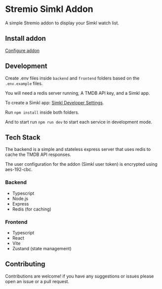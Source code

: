 # Stremio Simkl Addon

A simple Stremio addon to display your Simkl watch list.

## Install addon

[Configure addon](https://stremio-simkl.nktfh100.com)


## Development

Create .env files inside `backend` and `frontend` folders based on the `.env.example` files.

You will need a redis server running, A TMDB API key, and a Simkl app.

To create a Simkl app: [Simkl Developer Settings](https://simkl.com/settings/developer/).

Run `npm install` inside both folders.

And to start run `npm run dev` to start each service in development mode.


## Tech Stack

The backend is a simple and stateless express server that uses redis to cache the TMDB API responses.

The user configuration for the addon (Simkl user token) is encrypted using aes-192-cbc.


### Backend

- Typescript
- Node.js
- Express
- Redis (for caching)

### Frontend

- Typescript
- React
- Vite
- Zustand (state management)


## Contributing

Contributions are welcome!
if you have any suggestions or issues please open an issue or a pull request.